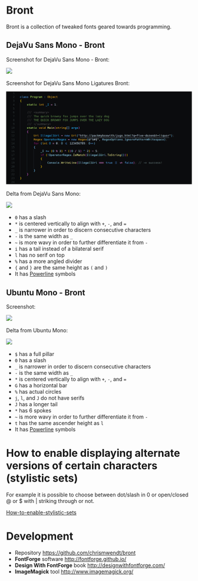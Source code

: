 # Bront

Bront is a collection of tweaked fonts geared towards programming.

## DejaVu Sans Mono - Bront

Screenshot for DejaVu Sans Mono - Bront:

![](http://i.imgur.com/4ysgrgI.png)

Screenshot for DejaVu Sans Mono Ligatures Bront:

![](screenshots/DejaVu%20Sans%20Mono%20Ligatures%20Bront.png)

Delta from DejaVu Sans Mono:

![](http://i.imgur.com/B46ac0M.png)

- `0` has a slash
- `*` is centered vertically to align with `+`, `-`, and `=`
- `_` is narrower in order to discern consecutive characters
- `-` is the same width as `_`
- `~` is more wavy in order to further differentiate it from `-`
- `i` has a tail instead of a bilateral serif
- `l` has no serif on top
- `%` has a more angled divider
- `{` and `}` are the same height as `(` and `)`
- It has [Powerline](https://github.com/powerline/powerline) symbols

## Ubuntu Mono - Bront

Screenshot:

![](http://i.imgur.com/4DiWVRz.png)

Delta from Ubuntu Mono:

![](http://i.imgur.com/UQC7aDQ.png)

- `$` has a full pillar
- `0` has a slash
- `_` is narrower in order to discern consecutive characters
- `-` is the same width as `_`
- `*` is centered vertically to align with `+`, `-`, and `=`
- `G` has a horizontal bar
- `%` has actual circles
- `j`, `l`, and `J` do not have serifs
- `J` has a longer tail
- `*` has 6 spokes
- `~` is more wavy in order to further differentiate it from `-`
- `t` has the same ascender height as `l`
- It has [Powerline](https://github.com/powerline/powerline) symbols

# How to enable displaying alternate versions of certain characters (stylistic sets)
For example it is possible to choose between dot/slash in 0 or open/closed @ or $ with | striking through or not.

[How-to-enable-stylistic-sets](https://github.com/tonsky/FiraCode/wiki/How-to-enable-stylistic-sets)

# Development

- Repository https://github.com/chrismwendt/bront
- **FontForge** software http://fontforge.github.io/
- **Design With FontForge** book http://designwithfontforge.com/
- **ImageMagick** tool http://www.imagemagick.org/
